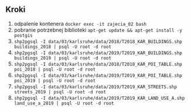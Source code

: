 ## Kroki
1) odpalenie kontenera `docker exec -it zajecia_02 bash `
2) pobranie potrzebnej biblioteki `apt-get update && apt-get install -y postgis`
3) `shp2pgsql -I data/03/karlsruhe/data/2018/T2018_KAR_BUILDINGS.shp buildings_2018 | psql -U root -d root`
4) `shp2pgsql -I data/03/karlsruhe/data/2019/T2019_KAR_BUILDINGS.shp buildings_2019 | psql -U root -d root`
5) `shp2pgsql -I data/03/karlsruhe/data/2018/T2018_KAR_POI_TABLE.shp poi_2018 | psql -U root -d root`
6) `shp2pgsql -I data/03/karlsruhe/data/2019/T2019_KAR_POI_TABLE.shp poi_2019 | psql -U root -d root`
7) `shp2pgsql -I data/03/karlsruhe/data/2019/T2019_KAR_STREETS.shp streets_2019 | psql -U root -d root`
7) `shp2pgsql -I data/03/karlsruhe/data/2019/T2019_KAR_LAND_USE_A.shp land_use_a_2019 | psql -U root -d root`